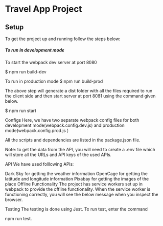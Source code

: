 # Travel App Project
## Setup
To get the project up and running follow the steps below:

##### To run in development mode
To start the webpack dev server at port 8080

$ npm run build-dev

To run in production mode
$ npm run build-prod

The above step will generate a dist folder with all the files required to run the client side and then start server at port 8081 using the command given below.

$ npm run start

Configs
Here, we have two separate webpack config files for both development mode(webpack.config.dev.js) and production mode(webpack.config.prod.js )

All the scripts and dependencies are listed in the package.json file.

Note: to get the data from the API, you will need to create a .env file which will store all the URLs and API keys of the used APIs.

API
We have used folllowing APIs:

Dark Sky for getting the weather information
OpenCage for getting the latitude and longitude information
Pixabay for getting the images of the place
Offline Functionality
The project has service workers set up in webpack to provide the offline functionality. When the service worker is functioning correctly, you will see the below message when you inspect the browser.

Testing
The testing is done using Jest. To run test, enter the command

npm run test.
